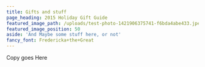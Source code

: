 ```yaml
---
title: Gifts and stuff
page_heading: 2015 Holiday Gift Guide
featured_image_path: /uploads/test-photo-1421906375741-f6bda4abe433.jpeg
featured_image_position: 50
aside: 'And Maybe some stuff here, or not'
fancy_font: Fredericka+the+Great
---
```


Copy goes Here